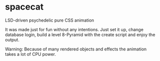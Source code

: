 # spacecat
LSD-driven psychedelic pure CSS animation

It was made just for fun without any intentions. Just set it up, change database login, build a level 8-Pyramid with the create script and enjoy the output.

Warning: Because of many rendered objects and effects the animation takes a lot of CPU power.
